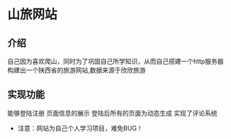 # 山旅网站
## 介绍
自己因为喜欢爬山，同时为了巩固自己所学知识，从而自己搭建一个http服务器
构建出一个陕西省的旅游网站,数据来源于欣欣旅游

## 实现功能
能够登陆注册
页面信息的展示
登陆后所有的页面为动态生成
实现了评论系统

- 注意：网站为自己个人学习项目，难免BUG！


